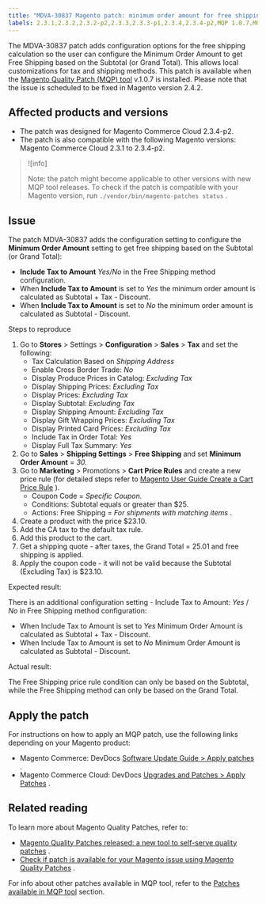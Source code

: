 ```yaml
---
title: "MDVA-30837 Magento patch: minimum order amount for free shipping"
labels: 2.3.1,2.3.2,2.3.2-p2,2.3.3,2.3.3-p1,2.3.4,2.3.4-p2,MQP 1.0.7,MQP patches,Magento Commerce Cloud,configuration,coupon,quote,shipping,support tools,tax
---
```


The MDVA-30837 patch adds configuration options for the free shipping calculation so the user can configure the Minimum Order Amount to get Free Shipping based on the Subtotal (or Grand Total). This allows local customizations for tax and shipping methods. This patch is available when the [Magento Quality Patch (MQP) tool](https://support.magento.com/hc/en-us/articles/360047139492) v.1.0.7 is installed. Please note that the issue is scheduled to be fixed in Magento version 2.4.2.

## Affected products and versions

* The patch was designed for Magento Commerce Cloud 2.3.4-p2.
* The patch is also compatible with the following Magento versions: Magento Commerce Cloud 2.3.1 to 2.3.4-p2.

>![info]
>
>Note: the patch might become applicable to other versions with new MQP tool releases. To check if the patch is compatible with your Magento version, run `./vendor/bin/magento-patches status` .

## Issue

The patch MDVA-30837 adds the configuration setting to configure the **Minimum Order Amount** setting to get free shipping based on the Subtotal (or Grand Total):

* **Include Tax to Amount**  *Yes/No* in the Free Shipping method configuration.
* When **Include Tax to Amount** is set to *Yes* the minimum order amount is calculated as Subtotal + Tax - Discount.
* When **Include Tax to Amount** is set to *No* the minimum order amount is calculated as Subtotal - Discount.

 <span class="wysiwyg-underline">Steps to reproduce</span> 

1. Go to **Stores** > Settings > **Configuration** > **Sales** > **Tax** and set the following:
    * Tax Calculation Based on *Shipping Address* 
    * Enable Cross Border Trade: *No* 
    * Display Produce Prices in Catalog: *Excluding Tax* 
    * Display Shipping Prices: *Excluding Tax* 
    * Display Prices: *Excluding Tax* 
    * Display Subtotal: *Excluding Tax* 
    * Display Shipping Amount: *Excluding Tax* 
    * Display Gift Wrapping Prices: *Excluding Tax* 
    * Display Printed Card Prices: *Excluding Tax* 
    * Include Tax in Order Total: *Yes* 
    * Display Full Tax Summary: *Yes* 
1. Go to **Sales** > **Shipping Settings** > **Free Shipping** and set **Minimum Order Amount** = *30.* 
1. Go to **Marketing** > Promotions > **Cart Price Rules** and create a new price rule (for detailed steps refer to [Magento User Guide Create a Cart Price Rule](https://docs.magento.com/user-guide/marketing/price-rules-cart-create.html) ).
    * Coupon Code = *Specific Coupon.* 
    * Conditions: Subtotal equals or greater than $25.
    * Actions: Free Shipping = *For shipments with matching items* .
1. Create a product with the price $23.10.
1. Add the CA tax to the default tax rule.
1. Add this product to the cart.
1. Get a shipping quote - after taxes, the Grand Total = 25.01 and free shipping is applied.
1. Apply the coupon code - it will not be valid because the Subtotal (Excluding Tax) is $23.10.

 <span class="wysiwyg-underline">Expected result:</span> 

There is an additional configuration setting - Include Tax to Amount: *Yes* / *No* in Free Shipping method configuration:

* When Include Tax to Amount is set to *Yes* Minimum Order Amount is calculated as Subtotal + Tax - Discount.
* When Include Tax to Amount is set to *No* Minimum Order Amount is calculated as Subtotal - Discount.

 <span class="wysiwyg-underline">Actual result:</span> 

The Free Shipping price rule condition can only be based on the Subtotal, while the Free Shipping method can only be based on the Grand Total.

## Apply the patch

For instructions on how to apply an MQP patch, use the following links depending on your Magento product:

* Magento Commerce: DevDocs [Software Update Guide > Apply patches](https://devdocs.magento.com/guides/v2.4/comp-mgr/patching.html#mqp) .
* Magento Commerce Cloud: DevDocs [Upgrades and Patches > Apply Patches](https://devdocs.magento.com/cloud/project/project-patch.html) .

## Related reading

To learn more about Magento Quality Patches, refer to:

* [Magento Quality Patches released: a new tool to self-serve quality patches](https://support.magento.com/hc/en-us/articles/360047139492) .
* [Check if patch is available for your Magento issue using Magento Quality Patches](https://support.magento.com/hc/en-us/articles/360047125252) .

For info about other patches available in MQP tool, refer to the [Patches available in MQP tool](https://support.magento.com/hc/en-us/sections/360010506631-Patches-available-in-MQP-tool-) section.